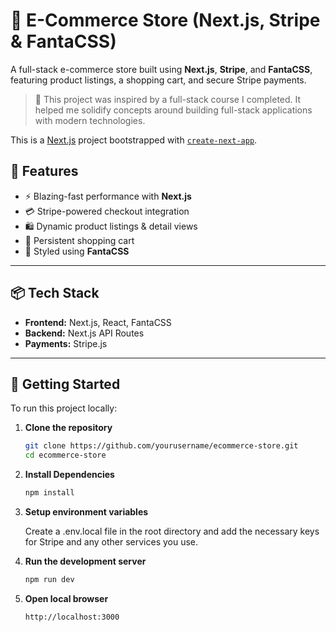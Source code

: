 # 🛒 E-Commerce Store (Next.js, Stripe & FantaCSS)

A full-stack e-commerce store built using **Next.js**, **Stripe**, and **FantaCSS**, featuring product listings, a shopping cart, and secure Stripe payments.

> 🔧 This project was inspired by a full-stack course I completed. It helped me solidify concepts around building full-stack applications with modern technologies.

This is a [Next.js](https://nextjs.org) project bootstrapped with [`create-next-app`](https://nextjs.org/docs/app/api-reference/cli/create-next-app).



## 🚀 Features

- ⚡ Blazing-fast performance with **Next.js**
- 💳 Stripe-powered checkout integration
- 🛍️ Dynamic product listings & detail views
- 🛒 Persistent shopping cart
- 🎨 Styled using **FantaCSS**


---

## 📦 Tech Stack

- **Frontend:** Next.js, React, FantaCSS
- **Backend:** Next.js API Routes
- **Payments:** Stripe.js

---

## 🔧 Getting Started

To run this project locally:

1. **Clone the repository**
   ```bash
   git clone https://github.com/yourusername/ecommerce-store.git
   cd ecommerce-store
   
2. **Install Dependencies**
   ```bash
   npm install

3. **Setup environment variables**

  	Create a .env.local file in the root directory and add the necessary keys for Stripe and any other services you use.

4. **Run the development server**
   ```bash
   npm run dev

5. **Open local browser**
    ```bash
    http://localhost:3000 

